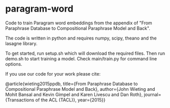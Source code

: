 # paragram-word

Code to train Paragram word embeddings from the appendix of "From Paraphrase Database to Compositional Paraphrase Model and Back".

The code is written in python and requires numpy, scipy, theano and the lasagne library.

To get started, run setup.sh which will download the required files. Then run demo.sh to start training a model. Check main/train.py for command line options.

If you use our code for your work please cite:

@article{wieting2015ppdb,
title={From Paraphrase Database to Compositional Paraphrase Model and Back},
author={John Wieting and Mohit Bansal and Kevin Gimpel and Karen Livescu and Dan Roth},
journal={Transactions of the ACL (TACL)},
year={2015}}
